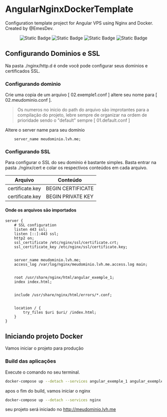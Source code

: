 # AngularNginxDockerTemplate


Configuration template project for Angular VPS using Nginx and Docker. Created by @EmesDev.


<div align="center">
<img alt="Static Badge" src="https://img.shields.io/badge/Angular-v18-blue?style=plastic&logo=angular&logoColor=%23ff2e2e&logoSize=auto&labelColor=%23303030">
<img alt="Static Badge" src="https://img.shields.io/badge/Nginx-v1.25.5-blue?style=plastic&logo=nginx&logoColor=%2302f71b&logoSize=auto&labelColor=%23303030">
<img alt="Static Badge" src="https://img.shields.io/badge/Docker-latest-blue?style=plastic&logo=docker&logoColor=%2300d0ff&logoSize=auto&labelColor=%23303030">
<img alt="Static Badge" src="https://img.shields.io/badge/NPM-v21-blue?style=plastic&logo=NPM&logoColor=red&logoSize=auto&labelColor=%23303030">


</div>


## Configurando Dominios e SSL


Na pasta ./nginx/http.d é onde você pode configurar seus dominios e certificados SSL.


### Configurando dominio


Crie uma copia de um arquivo [ 02.exemple1.conf ] altere seu nome para [ 02.meudominio.conf ].


> Os numeros no inicio do path do arquivo são improtantes para a compilação do projeto, lebre sempre de organizar na ordem de prioridade sendo o "default" sempre [ 01.default.conf ]


Altere o server name para seu domínio


```nginx
    server_name meudominio.lvh.me;
```


### Configurando SSL


Para configurar o SSL do seu domínio é bastante simples. Basta entrar na pasta ./nginx/cert e colar os respectivos conteúdos em cada arquivo.


|     Arquivo     |     Conteúdo      |
| :-------------: | :---------------: |
| certificate.key | BEGIN CERTIFICATE |
| certificate.key | BEGIN PRIVATE KEY |


#### Onde os arquivos são importados


```nginx
server {
    # SSL configuration
    listen 443 ssl;
    listen [::]:443 ssl;
    http2 on;
    ssl_certificate /etc/nginx/ssl/certificate.crt;
    ssl_certificate_key /etc/nginx/ssl/certificate.key;


    server_name meudominio.lvh.me;
    access_log /var/log/nginx/meudominio.lvh.me.access.log main;


    root /usr/share/nginx/html/angular_exemple_1;
    index index.html;


    include /usr/share/nginx/html/errors/*.conf;


    location / {
        try_files $uri $uri/ /index.html;
    }
}
```


## Iniciando projeto Docker


Vamos iniciar o projeto para produção


### Build das aplicações


Execute o comando no seu terminal.


```bash
docker-compose up --detach --services angular_exemple_1 angular_exemple_2


```


apos o fim do build, vamos iniciar o nginx


```bash
docker-compose up --detach --services nginx


```


seu projeto será iniciado no <a href='http://meudominio.lvh.me'>http://meudominio.lvh.me</a>



